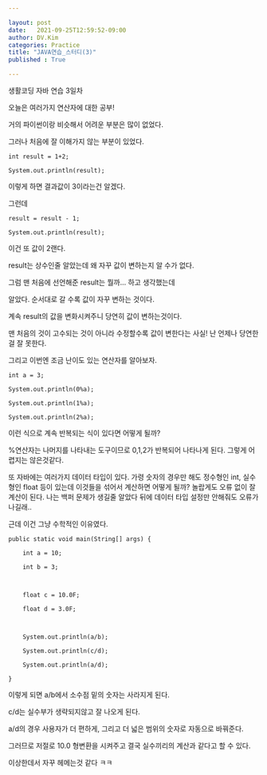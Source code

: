 ```yaml
---

layout: post
date:   2021-09-25T12:59:52-09:00
author: DV.Kim
categories: Practice
title: "JAVA연습_스터디(3)"
published : True

---
```

생활코딩 자바 연습 3일차

 

오늘은 여러가지 연산자에 대한 공부!

거의 파이썬이랑 비슷해서 어려운 부분은 많이 없었다. 

그러나 처음에 잘 이해가지 않는 부분이 있었다.

 

	int result = 1+2;

    System.out.println(result);

    

 

이렇게 하면 결과값이 3이라는건 알겠다. 

그런데 

 

	result = result - 1;

	System.out.println(result);

 

이건 또 값이 2랜다.

result는 상수인줄 알았는데 왜 자꾸 값이 변하는지 알 수가 없다. 

그럼 맨 처음에 선언해준 result는 뭘까... 하고 생각했는데

알았다. 순서대로 갈 수록 값이 자꾸 변하는 것이다. 

계속 result의 값을 변화시켜주니 당연히 값이 변하는것이다. 

맨 처음의 것이 고수되는 것이 아니라 수정할수록 값이 변한다는 사실! 난 언제나 당연한걸 잘 못한다. 

 

그리고 이번엔 조금 난이도 있는 연산자를 알아보자.

 

	int a = 3;

    System.out.println(0%a);

	System.out.println(1%a);

    System.out.println(2%a);

 

이런 식으로 계속 반복되는 식이 있다면 어떻게 될까?

%연산자는 나머지를 나타내는 도구이므로 0,1,2가 반복되어 나타나게 된다. 그렇게 어렵지는 않은것같다.

 

또 자바에는 여러가지 데이터 타입이 있다. 가령 숫자의 경우만 해도 정수형인 int, 실수형인 float 등이 있는데 이것들을 섞어서 계산하면 어떻게 될까? 놀랍게도 오류 없이 잘 계산이 된다. 나는 백퍼 문제가 생길줄 알았다 뒤에 데이터 타입 설정만 안해줘도 오류가 나길래..

근데 이건 그냥 수학적인 이유였다.

 

 

	public static void main(String[] args) {

		int a = 10;

		int b = 3;

		

		float c = 10.0F;

		float d = 3.0F;

		

		System.out.println(a/b);

		System.out.println(c/d);

		System.out.println(a/d);

	}

이렇게 되면 a/b에서 소수점 밑의 숫자는 사라지게 된다. 

c/d는 실수부가 생략되지않고 잘 나오게 된다.

a/d의 경우 사용자가 더 편하게, 그리고 더 넓은 범위의 숫자로 자동으로 바꿔준다.

그러므로 저절로 10.0 형변환을 시켜주고 결국 실수끼리의 계산과 같다고 할 수 있다.

 

 

이상한데서 자꾸 헤메는것 같다 ㅋㅋ
